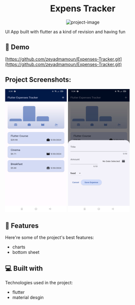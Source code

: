 <h1 align="center" id="title">Expens Tracker</h1>

<p align="center"><img src="" alt="project-image"></p>

<p id="description">UI App built with flutter as a kind of revision and having fun</p>

<h2>🚀 Demo</h2>

[https://github.com/zeyadmamoun/Expenses-Tracker.git](https://github.com/zeyadmamoun/Expenses-Tracker.git)

<h2>Project Screenshots:</h2>

<img src="https://github.com/zeyadmamoun/Expenses-Tracker/blob/main/screenshots/Screenshot_2024-05-30-05-24-37-73_56c7a74d582a74499125a50c015211ce.jpg?raw=true" alt="project-screenshot" width="200" height="400/">

<img src="https://github.com/zeyadmamoun/Expenses-Tracker/blob/main/screenshots/Screenshot_2024-05-30-05-24-45-21_56c7a74d582a74499125a50c015211ce.jpg?raw=true" alt="project-screenshot" width="200" height="400/">

  
  
<h2>🧐 Features</h2>

Here're some of the project's best features:

*   charts
*   bottom sheet

  
  
<h2>💻 Built with</h2>

Technologies used in the project:

*   flutter
*   material desgin
